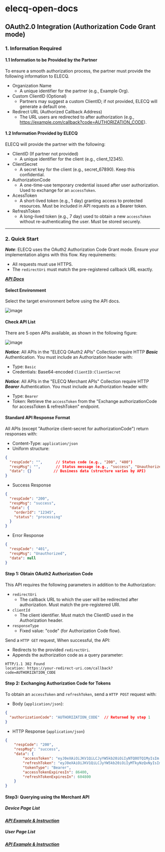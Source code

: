 # elecq-open-docs

## OAuth2.0 Integration (Authorization Code Grant mode)

### 1. Information Required
#### 1.1 Information to be Provided by the Partner
To ensure a smooth authorization process, the partner must provide the following information to ELECQ.
- Organization Name
  - A unique identifier for the partner (e.g., Example Org).
- Custom ClientID (Optional)
  - Partners may suggest a custom ClientID; if not provided, ELECQ will generate a default one.
- Redirect URL (Authorized Callback Address)
  - The URL users are redirected to after authorization (e.g., https://example.com/callback?code=AUTHORIZATION_CODE).

#### 1.2 Information Provided by ELECQ
ELECQ will provide the partner with the following:

- ClientID (If partner not provided)
  - A unique identifier for the client (e.g., client_12345).
- ClientSecret
  - A secret key for the client (e.g., secret_67890). Keep this confidential.
- AuthorizationCode
  - A one-time-use temporary credential issued after user authorization. Used to exchange for an `accessToken`.
- AcessToken
  - A short-lived token (e.g., 1 day) granting access to protected resources. Must be included in API requests as a Bearer token.
- RefreshToken
  - A long-lived token (e.g., 7 day) used to obtain a new `accessToken` without re-authenticating the user. Must be stored securely. 

---

### 2. Quick Start
***Note***: ELECQ uses the OAuth2 Authorization Code Grant mode. Ensure your implementation aligns with this flow. Key requirements:
- All requests must use HTTPS.
- The `redirectUri` must match the pre-registered callback URL exactly.

[***API Docs***](https://www.postman.com/nacoc01leheq/workspace/elecq-open-api "API Docs")

#### Select Environment

Select the target environment before using the API docs.

![image](https://github.com/user-attachments/assets/75aa9369-cc0c-4f28-91cd-31d9c7a5df15)

#### Check API List
There are 5 open APIs available, as shown in the following figure:

![image](https://github.com/user-attachments/assets/b33c2f15-4205-4ea4-bf31-caf24b44a3ab)

***Notice***: All APIs in the "ELECQ OAuth2 APIs" Collection require HTTP ***Basic*** Authentication. You must include an Authorization header with: 
- Type: `Basic`
- Credentials: Base64-encoded `ClientID:ClientSecret`

***Notice***: All APIs in the "ELECQ Merchant APIs" Collection require HTTP ***Bearer*** Authentication. You must include an Authorization header with: 
- Type: `Bearer`
- Token: Retrieve the `accessToken` from the "Exchange authorizationCode for accessToken & refreshToken" endpoint.

#### Standard API Response Format
All APIs (except "Authorize client-secret for authorizationCode") return responses with:
- Content-Type: `application/json`
- Uniform structure:

```json
{
  "respCode": "",      // Status code (e.g., "200", "400")
  "respMsg": "",       // Status message (e.g., "success", "Unauthorized")  
  "data": {}          // Business data (structure varies by API)
}
```

- Success Response

```json
{
  "respCode": "200",
  "respMsg": "success",
  "data": {
    "orderId": "12345",
    "status": "processing"
  }
}
```

- Error Response

```json
{
  "respCode": "401",
  "respMsg": "Unauthorized",
  "data": null
}
```

#### Step 1: Obtain OAuth2 Authorization Code
This API requires the following parameters in addition to the Authorization: 
- `redirectUri`
  - The callback URL to which the user will be redirected after authorization. Must match the pre-registered URI. 
- `clientId`
  - The client identifier. Must match the ClientID used in the Authorization header.
- `responseType`
  - Fixed value: "code" (for Authorization Code flow).
 
Send a `HTTP GET` request, When successful, the API:
- Redirects to the provided `redirectUri`.
- Appends the authorization code as a query parameter:
```
HTTP/1.1 302 Found
location: https://your-redirect-uri.com/callback?code=AUTHORIZATION_CODE
```

#### Step 2: Exchanging Authorization Code for Tokens
To obtain an `accessToken` and `refreshToken`, send a `HTTP POST` request with:
- Body (`application/json`):

```json
{
  "authorizationCode": "AUTHORIZATION_CODE"  // Returned by step 1
}
```

- HTTP Response (`application/json`)

```json
{
    "respCode": "200",
    "respMsg": "success",
    "data": {
        "accessToken": "eyJ0eXAiOiJKV1QiLCJyYW5kb20iOiIyNTQ0OTQ1MyIsIm......",
        "refreshToken": "eyJ0eXAiOiJKV1QiLCJyYW5kb20iOiIyMTkyNzQxNyIsImFs......",
        "tokenType": "Bearer",
        "accessTokenExpiresIn": 86400,
        "refreshTokenExpiresIn": 604800
    }
}
```

#### Step3: Querying using the Merchant API

##### Device Page List
[***API Example & Instruction***](https://www.postman.com/nacoc01leheq/elecq-open-api/example/34486419-55fc5dd7-6f45-44dc-92ae-bd146c2f0791?action=share&source=copy-link&creator=34486419&ctx=documentation)

##### User Page List
[***API Example & Instruction***]((https://www.postman.com/nacoc01leheq/elecq-open-api/example/34486419-5dac1f71-b73b-4fe2-ace6-9f654045b149?action=share&source=copy-link&creator=34486419&ctx=documentation))
